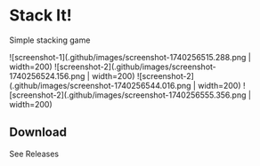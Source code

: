 # Stack It!

Simple stacking game

![screenshot-1](.github/images/screenshot-1740256515.288.png | width=200)
![screenshot-2](.github/images/screenshot-1740256524.156.png | width=200)
![screenshot-2](.github/images/screenshot-1740256544.016.png | width=200)
![screenshot-2](.github/images/screenshot-1740256555.356.png | width=200)

## Download

See Releases
